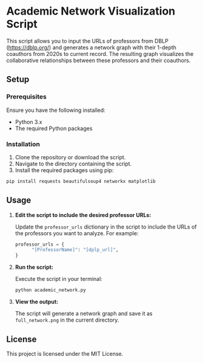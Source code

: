 
# Academic Network Visualization Script

This script allows you to input the URLs of professors from DBLP (https://dblp.org/) and generates a network graph with their 1-depth coauthors from 2020s to current record. The resulting graph visualizes the collaborative relationships between these professors and their coauthors.

## Setup

### Prerequisites

Ensure you have the following installed:
- Python 3.x
- The required Python packages

### Installation

1. Clone the repository or download the script.
2. Navigate to the directory containing the script.
3. Install the required packages using pip:

```bash
pip install requests beautifulsoup4 networkx matplotlib
```

## Usage

1. **Edit the script to include the desired professor URLs:**

   Update the `professor_urls` dictionary in the script to include the URLs of the professors you want to analyze. For example:

   ```python
   professor_urls = {
         "[ProfessorName]": "[dplp_url]",
   }
   ```

2. **Run the script:**

   Execute the script in your terminal:

   ```bash
   python academic_network.py
   ```

3. **View the output:**

   The script will generate a network graph and save it as `full_network.png` in the current directory. 


## License

This project is licensed under the MIT License.


